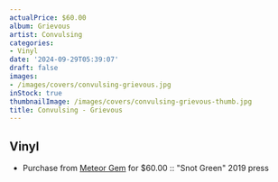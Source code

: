 ```yaml
---
actualPrice: $60.00
album: Grievous
artist: Convulsing
categories:
- Vinyl
date: '2024-09-29T05:39:07'
draft: false
images:
- /images/covers/convulsing-grievous.jpg
inStock: true
thumbnailImage: /images/covers/convulsing-grievous-thumb.jpg
title: Convulsing - Grievous
---
```


## Vinyl
* Purchase from [Meteor Gem](https://meteor-gem.com/products/convulsing-grievous-lp) for $60.00 :: "Snot Green" 2019 press
